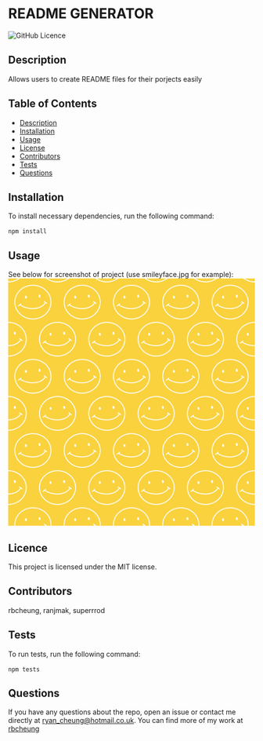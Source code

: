 # README GENERATOR
  ![GitHub Licence](https://img.shields.io/badge/license-MIT-blue.svg)
  ## Description
  Allows users to create README files for their porjects easily
  ## Table of Contents
  * [Description](#description)
  * [Installation](#installation)
  * [Usage](#usage)
  * [License](#license)
  * [Contributors](#contributors)
  * [Tests](#tests)
  * [Questions](#questions)
  ## Installation
  To install necessary dependencies, run the following command:
  ```
  npm install

  ```
  ## Usage
  See below for screenshot of project (use smileyface.jpg for example):
  ![alt text](smileyface.jpg)
  ## Licence
  This project is licensed under the MIT license.
  ## Contributors
  rbcheung, ranjmak, superrrod
  ## Tests
  To run tests, run the following command:
  ```
  npm tests
  ```
  ## Questions
  If you have any questions about the repo, open an issue or contact me directly at ryan_cheung@hotmail.co.uk. You can find more of my work at [rbcheung](https://github.com/rbcheung)
  

